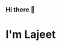 ### Hi there 👋
# I'm Lajeet

<!--
**wannaBeNerd23/wannaBeNerd23** is a ✨ _special_ ✨ repository because its `README.md` (this file) appears on your GitHub profile.

Here are some ideas to get you started:

- 🔭 I’m currently working on few Flutter projects
- 🌱 I’m currently learning Flutter
- 👯 I’m looking to collaborate on Android & Flutter based projects
- 🤔 I’m looking for help with Android, Flutter & Ui/Ux
- 💬 Ask me about Android, Tech Gadgets, Motor Bikes, Mobile Photography & Gaming
- 😄 Pronouns: He/him
-->
